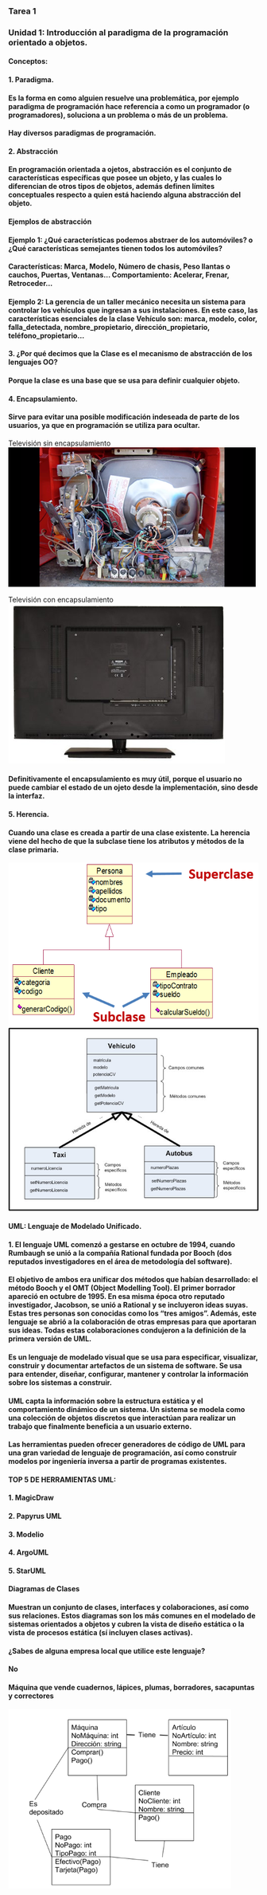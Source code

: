 ### Tarea 1
### Unidad 1: Introducción al paradigma de la programación orientado a objetos.
#### Conceptos:
#### 1. Paradigma.
####    Es la forma en como alguien resuelve una problemática, por ejemplo paradigma de programación hace          referencia a como un programador (o programadores), soluciona a un problema o más de un problema. 
####    Hay diversos paradigmas de programación.

#### 2. Abstracción
####    En programación orientada a ojetos, abstracción es el conjunto de características específicas que          posee un objeto, y las cuales lo diferencian de otros tipos de objetos, además definen límites             conceptuales respecto a quien está haciendo alguna abstracción del objeto.

####    Ejemplos de abstracción
####    Ejemplo 1: ¿Qué características podemos abstraer de los automóviles? o ¿Qué características                semejantes tienen todos los automóviles?
####    Características: Marca, Modelo, Número de chasis, Peso llantas o cauchos, Puertas, Ventanas...             Comportamiento: Acelerar, Frenar, Retroceder...

####    Ejemplo 2: La gerencia de un taller mecánico necesita un sistema para controlar los vehículos que          ingresan a sus instalaciones. En este caso, las características esenciales de la clase Vehículo            son: marca, modelo, color, falla_detectada, nombre_propietario, dirección_propietario,                     teléfono_propietario...

#### 3. ¿Por qué decimos que la Clase es el mecanismo de abstracción de los lenguajes OO? 
####     Porque la clase es una base que se usa para definir cualquier objeto.

#### 4. Encapsulamiento.
####    Sirve para evitar una posible modificación indeseada de parte de los usuarios, ya que en                   programación se utiliza para ocultar.

Televisión sin encapsulamiento
![alt text](./img/img.png)

Televisión con encapsulamiento
![alt text](./img/imagen.png)

####    Definitivamente el encapsulamiento es muy útil, porque el usuario no puede cambiar el estado de            un ojeto desde la implementación, sino desde la interfaz.

#### 5. Herencia.
####    Cuando una clase es creada a partir de una clase existente. La herencia viene del hecho de que la          subclase tiene los atributos y métodos de la clase primaria.
![alt text](./img/herencia.PNG)
![alt text](./img/h.jpg)

#### UML: Lenguaje de Modelado Unificado.
#### 1. El lenguaje UML comenzó a gestarse en octubre de 1994, cuando Rumbaugh se unió a la compañía               Rational      fundada por Booch (dos reputados investigadores en el área de metodología del                software).
#### El objetivo de ambos era unificar dos métodos que habían desarrollado: el método Booch y el OMT            (Object Modelling Tool). El primer borrador apareció en octubre de 1995. En esa misma época otro           reputado investigador, Jacobson, se unió a Rational y se incluyeron ideas suyas. Estas tres personas       son conocidas como los “tres amigos”. Además, este lenguaje se abrió a la colaboración de otras            empresas para que aportaran sus ideas. Todas estas colaboraciones condujeron a la definición de la         primera versión de UML.

#### Es un lenguaje de modelado visual que se usa para especificar, visualizar, construir y documentar          artefactos de un sistema de software. Se usa para entender, diseñar, configurar, mantener y controlar      la información sobre los sistemas a construir.
#### UML capta la información sobre la estructura estática y el comportamiento dinámico de un sistema. Un       sistema se modela como una colección de objetos discretos que interactúan para realizar un trabajo         que finalmente beneficia a un usuario externo.

####  Las herramientas pueden ofrecer generadores de código de UML para una gran variedad de lenguaje de         programación, así como construir modelos por ingeniería inversa a partir de programas existentes.
#### TOP 5 DE HERRAMIENTAS UML:
#### 1. MagicDraw
#### 2. Papyrus UML
#### 3. Modelio
#### 4. ArgoUML
#### 5. StarUML

#### Diagramas de Clases
#### Muestran un conjunto de clases, interfaces y colaboraciones, así como sus relaciones. Estos diagramas      son los más comunes en el modelado de sistemas orientados a objetos y cubren la vista de diseño            estática o la vista de procesos estática (sí incluyen clases activas).

#### ¿Sabes de alguna empresa local que utilice este lenguaje?
####  No

#### Máquina que vende cuadernos, lápices, plumas, borradores, sacapuntas y correctores
![alt text](./img/Captura.PNG)
